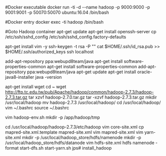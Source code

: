#Docker executable
docker run -ti -d --name hadoop -p 9000:9000 -p 9001:9001 -p 50070:50070 ubuntu:16.04 /bin/bash

#Docker entry
docker exec -ti hadoop /bin/bash

#Goto Hadoop container
apt-get update
apt-get install openssh-server
cp /etc/ssh/sshd_config /etc/ssh/sshd_config.factory-defaults

apt-get install vim -y
ssh-keygen -t rsa -P ""
cat $HOME/.ssh/id_rsa.pub >> $HOME/.ssh/authorized_keys
ssh localhost

add-apt-repository ppa:webupd8team/java
apt-get install software-properties-common
apt-get install software-properties-common
add-apt-repository ppa:webupd8team/java
apt-get update
apt-get install oracle-java8-installer
java -version

apt-get install wget
cd ~
wget http://ftp.tc.edu.tw/pub/Apache/hadoop/common/hadoop-2.7.3/hadoop-2.7.3.tar.gz
tar xzvf hadoop-2.7.0.tar.gz
tar -xzvf hadoop-2.7.3.tar.gz
mkdir /usr/local/hadoop
mv hadoop-2.7.3 /usr/local/hadoop/
cd /usr/local/hadoop/
vim ~/.bashrc 
source ~/.bashrc

vim hadoop-env.sh
mkdir -p /app/hadoop/tmp


cd /usr/local/hadoop/hadoop-2.7.3/etc/hadoop
vim core-site.xml
cp mapred-site.xml.template mapred-site.xml
vim mapred-site.xml
vim yarn-site.xml
mkdir -p /usr/local/hadoop_store/hdfs/namenode
mkdir -p /usr/local/hadoop_store/hdfs/datanode
vim hdfs-site.xml
hdfs namenode -format
start-dfs.sh
start-yarn.sh
jps# install_hadoop
